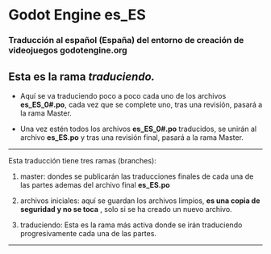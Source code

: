 # Godot Engine es_ES

### Traducción al español (España) del entorno de creación de videojuegos godotengine.org

## Esta es la rama _traduciendo._

* Aquí se va traduciendo poco a poco cada uno de los archivos __es_ES_0#.po__, cada vez que se complete uno, tras una revisión, pasará a la rama Master.

* Una vez estén todos los archivos __es_ES_0#.po__ traducidos, se unirán al archivo __es_ES.po__ y tras una revisión final, pasará a la rama Master.

---

Esta traducción tiene tres ramas (branches):

1. master: dondes se publicarán las traducciones finales de cada una de las partes ademas del archivo final __es_ES.po__

2. archivos iniciales: aquí se guardan los archivos limpios, __es una copia de seguridad y no se toca__ , solo si se ha creado un nuevo archivo.

3. traduciendo: Esta es la rama más activa donde se irán traduciendo progresivamente cada una de las partes.

---
